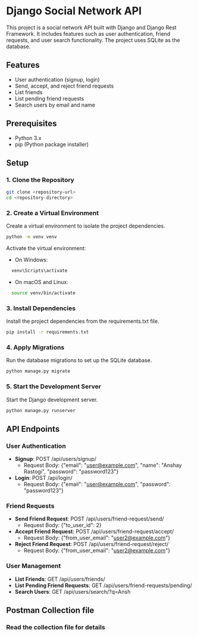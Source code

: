 # Django Social Network API

This project is a social network API built with Django and Django Rest Framework. It includes features such as user authentication, friend requests, and user search functionality. The project uses SQLite as the database.

## Features

- User authentication (signup, login)
- Send, accept, and reject friend requests
- List friends
- List pending friend requests
- Search users by email and name

## Prerequisites

- Python 3.x
- pip (Python package installer)

## Setup

### 1. Clone the Repository

```bash
git clone <repository-url>
cd <repository-directory>
```
### 2. Create a Virtual Environment
Create a virtual environment to isolate the project dependencies.
```bash
python -m venv venv
```
Activate the virtual environment:
- On Windows:
  
```bash
  venv\Scripts\activate
  ```
- On macOS and Linux:
  
```bash
  source venv/bin/activate
  ```
### 3. Install Dependencies
Install the project dependencies from the requirements.txt file.
```bash
pip install -r requirements.txt
```
### 4. Apply Migrations
Run the database migrations to set up the SQLite database.
```bash
python manage.py migrate
```
### 5. Start the Development Server
Start the Django development server.
```bash
python manage.py runserver
```
## API Endpoints
### User Authentication
- **Signup**: POST /api/users/signup/
  - Request Body: {"email": "user@example.com", "name": "Anshay Rastogi", "password": "password123"}
- **Login**: POST /api/login/
  - Request Body: {"email": "user@example.com", "password": "password123"}
### Friend Requests
- **Send Friend Request**: POST /api/users/friend-request/send/
  - Request Body: {"to_user_id": 2}
- **Accept Friend Request**: POST /api/users/friend-request/accept/
  - Request Body: {"from_user_email": "user2@example.com"}
- **Reject Friend Request**: POST /api/users/friend-request/reject/
  - Request Body: {"from_user_email": "user2@example.com"}
### User Management
- **List Friends**: GET /api/users/friends/
- **List Pending Friend Requests**: GET /api/users/friend-requests/pending/
- **Search Users**: GET /api/users/search/?q=Ansh
## Postman Collection file
### Read the collection file for details
